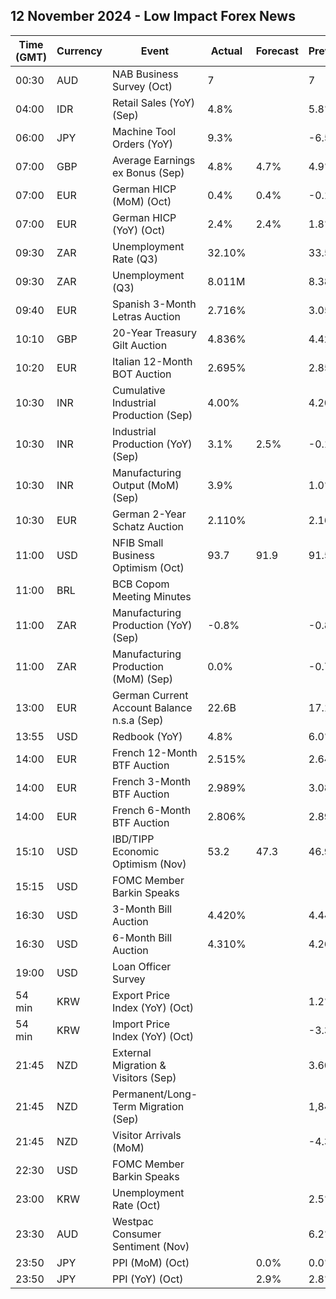 ## 12 November 2024 - Low Impact Forex News

| Time (GMT) | Currency | Event | Actual | Forecast | Previous |
|------|----------|-------|--------|----------|----------|
| 00:30 | AUD | NAB Business Survey (Oct) | 7 |  | 7 |
| 04:00 | IDR | Retail Sales (YoY) (Sep) | 4.8% |  | 5.8% |
| 06:00 | JPY | Machine Tool Orders (YoY) | 9.3% |  | -6.5% |
| 07:00 | GBP | Average Earnings ex Bonus (Sep) | 4.8% | 4.7% | 4.9% |
| 07:00 | EUR | German HICP (MoM) (Oct) | 0.4% | 0.4% | -0.1% |
| 07:00 | EUR | German HICP (YoY) (Oct) | 2.4% | 2.4% | 1.8% |
| 09:30 | ZAR | Unemployment Rate (Q3) | 32.10% |  | 33.50% |
| 09:30 | ZAR | Unemployment (Q3) | 8.011M |  | 8.384M |
| 09:40 | EUR | Spanish 3-Month Letras Auction | 2.716% |  | 3.054% |
| 10:10 | GBP | 20-Year Treasury Gilt Auction | 4.836% |  | 4.421% |
| 10:20 | EUR | Italian 12-Month BOT Auction | 2.695% |  | 2.859% |
| 10:30 | INR | Cumulative Industrial Production (Sep) | 4.00% |  | 4.20% |
| 10:30 | INR | Industrial Production (YoY) (Sep) | 3.1% | 2.5% | -0.1% |
| 10:30 | INR | Manufacturing Output (MoM) (Sep) | 3.9% |  | 1.0% |
| 10:30 | EUR | German 2-Year Schatz Auction | 2.110% |  | 2.160% |
| 11:00 | USD | NFIB Small Business Optimism (Oct) | 93.7 | 91.9 | 91.5 |
| 11:00 | BRL | BCB Copom Meeting Minutes |  |  |  |
| 11:00 | ZAR | Manufacturing Production (YoY) (Sep) | -0.8% |  | -0.8% |
| 11:00 | ZAR | Manufacturing Production (MoM) (Sep) | 0.0% |  | -0.7% |
| 13:00 | EUR | German Current Account Balance n.s.a (Sep) | 22.6B |  | 17.1B |
| 13:55 | USD | Redbook (YoY) | 4.8% |  | 6.0% |
| 14:00 | EUR | French 12-Month BTF Auction | 2.515% |  | 2.647% |
| 14:00 | EUR | French 3-Month BTF Auction | 2.989% |  | 3.085% |
| 14:00 | EUR | French 6-Month BTF Auction | 2.806% |  | 2.892% |
| 15:10 | USD | IBD/TIPP Economic Optimism (Nov) | 53.2 | 47.3 | 46.9 |
| 15:15 | USD | FOMC Member Barkin Speaks |  |  |  |
| 16:30 | USD | 3-Month Bill Auction | 4.420% |  | 4.440% |
| 16:30 | USD | 6-Month Bill Auction | 4.310% |  | 4.260% |
| 19:00 | USD | Loan Officer Survey |  |  |  |
| 54 min | KRW | Export Price Index (YoY) (Oct) |  |  | 1.2% |
| 54 min | KRW | Import Price Index (YoY) (Oct) |  |  | -3.3% |
| 21:45 | NZD | External Migration & Visitors (Sep) |  |  | 3.60% |
| 21:45 | NZD | Permanent/Long-Term Migration (Sep) |  |  | 1,840 |
| 21:45 | NZD | Visitor Arrivals (MoM) |  |  | -4.3% |
| 22:30 | USD | FOMC Member Barkin Speaks |  |  |  |
| 23:00 | KRW | Unemployment Rate (Oct) |  |  | 2.5% |
| 23:30 | AUD | Westpac Consumer Sentiment (Nov) |  |  | 6.2% |
| 23:50 | JPY | PPI (MoM) (Oct) |  | 0.0% | 0.0% |
| 23:50 | JPY | PPI (YoY) (Oct) |  | 2.9% | 2.8% |
